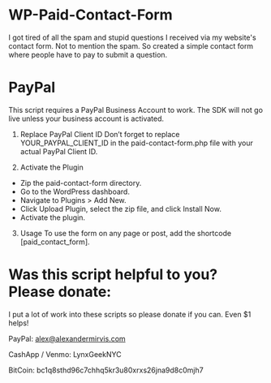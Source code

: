 # WP-Paid-Contact-Form
I got tired of all the spam and stupid questions I received via my website's contact form. Not to mention the spam. So created a simple contact form where people have to pay to submit a question.

# PayPal
This script requires a PayPal Business Account to work. The SDK will not go live unless your business account is activated. 


1. Replace PayPal Client ID
Don’t forget to replace YOUR_PAYPAL_CLIENT_ID in the paid-contact-form.php file with your actual PayPal Client ID.

2. Activate the Plugin
- Zip the paid-contact-form directory.
- Go to the WordPress dashboard.
- Navigate to Plugins > Add New.
- Click Upload Plugin, select the zip file, and click Install Now.
- Activate the plugin.

3. Usage
To use the form on any page or post, add the shortcode [paid_contact_form].

# Was this script helpful to you? Please donate:

I put a lot of work into these scripts so please donate if you can. Even $1 helps!

PayPal: alex@alexandermirvis.com

CashApp / Venmo: LynxGeekNYC

BitCoin: bc1q8sthd96c7chhq5kr3u80xrxs26jna9d8c0mjh7
